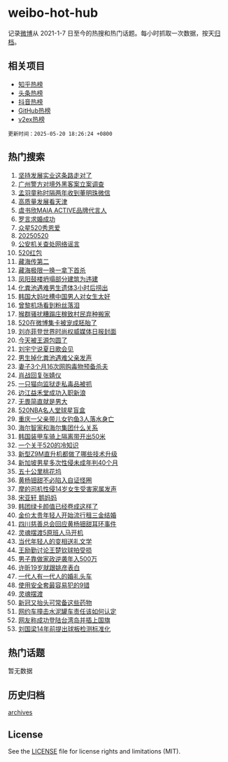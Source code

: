 # weibo-hot-hub

记录[微博](https://www.weibo.com)从 2021-1-7 日至今的热搜和热门话题。每小时抓取一次数据，按天[归档](archives)。

## 相关项目

- [知乎热榜](https://github.com/snaildev/zhihu-hot-hub)
- [头条热榜](https://github.com/snaildev/toutiao-hot-hub)
- [抖音热榜](https://github.com/snaildev/douyin-hot-hub)
- [GitHub热榜](https://github.com/snaildev/github-hot-hub)
- [v2ex热榜](https://github.com/snaildev/v2ex-hot-hub)


`更新时间：2025-05-20 18:26:24 +0800`

## 热门搜索

1. [坚持发展实业这条路走对了](https://m.weibo.cn/search?containerid=100103type%3D1%26t%3D10%26q%3D%23%E5%9D%9A%E6%8C%81%E5%8F%91%E5%B1%95%E5%AE%9E%E4%B8%9A%E8%BF%99%E6%9D%A1%E8%B7%AF%E8%B5%B0%E5%AF%B9%E4%BA%86%23&stream_entry_id=51&isnewpage=1&extparam=seat%3D1%26cate%3D10103%26filter_type%3Drealtimehot%26stream_entry_id%3D51%26c_type%3D51%26dgr%3D0%26pos%3D0%26q%3D%2523%25E5%259D%259A%25E6%258C%2581%25E5%258F%2591%25E5%25B1%2595%25E5%25AE%259E%25E4%25B8%259A%25E8%25BF%2599%25E6%259D%25A1%25E8%25B7%25AF%25E8%25B5%25B0%25E5%25AF%25B9%25E4%25BA%2586%2523%26display_time%3D1747736783%26pre_seqid%3D17477367832990328312068)
1. [广州警方对境外黑客案立案调查](https://m.weibo.cn/search?containerid=100103type%3D1%26t%3D10%26q%3D%23%E5%B9%BF%E5%B7%9E%E8%AD%A6%E6%96%B9%E5%AF%B9%E5%A2%83%E5%A4%96%E9%BB%91%E5%AE%A2%E6%A1%88%E7%AB%8B%E6%A1%88%E8%B0%83%E6%9F%A5%23&stream_entry_id=31&isnewpage=1&extparam=seat%3D1%26filter_type%3Drealtimehot%26dgr%3D0%26c_type%3D31%26cate%3D5001%26realpos%3D1%26flag%3D0%26stream_entry_id%3D31%26pos%3D0%26lcate%3D5001%26band_rank%3D1%26q%3D%2523%25E5%25B9%25BF%25E5%25B7%259E%25E8%25AD%25A6%25E6%2596%25B9%25E5%25AF%25B9%25E5%25A2%2583%25E5%25A4%2596%25E9%25BB%2591%25E5%25AE%25A2%25E6%25A1%2588%25E7%25AB%258B%25E6%25A1%2588%25E8%25B0%2583%25E6%259F%25A5%2523%26display_time%3D1747736783%26pre_seqid%3D17477367832990328312068)
1. [孟羽童称时隔两年收到董明珠微信](https://m.weibo.cn/search?containerid=100103type%3D1%26t%3D10%26q%3D%23%E5%AD%9F%E7%BE%BD%E7%AB%A5%E7%A7%B0%E6%97%B6%E9%9A%94%E4%B8%A4%E5%B9%B4%E6%94%B6%E5%88%B0%E8%91%A3%E6%98%8E%E7%8F%A0%E5%BE%AE%E4%BF%A1%23&stream_entry_id=31&isnewpage=1&extparam=seat%3D1%26filter_type%3Drealtimehot%26dgr%3D0%26c_type%3D31%26cate%3D5001%26realpos%3D2%26flag%3D2%26stream_entry_id%3D31%26pos%3D1%26lcate%3D5001%26band_rank%3D2%26q%3D%2523%25E5%25AD%259F%25E7%25BE%25BD%25E7%25AB%25A5%25E7%25A7%25B0%25E6%2597%25B6%25E9%259A%2594%25E4%25B8%25A4%25E5%25B9%25B4%25E6%2594%25B6%25E5%2588%25B0%25E8%2591%25A3%25E6%2598%258E%25E7%258F%25A0%25E5%25BE%25AE%25E4%25BF%25A1%2523%26display_time%3D1747736783%26pre_seqid%3D17477367832990328312068)
1. [高质量发展看天津](https://m.weibo.cn/search?containerid=100103type%3D1%26t%3D10%26q%3D%23%E9%AB%98%E8%B4%A8%E9%87%8F%E5%8F%91%E5%B1%95%E7%9C%8B%E5%A4%A9%E6%B4%A5%23&stream_entry_id=31&isnewpage=1&extparam=seat%3D1%26filter_type%3Drealtimehot%26dgr%3D0%26c_type%3D31%26cate%3D5001%26realpos%3D3%26flag%3D1%26stream_entry_id%3D31%26pos%3D2%26lcate%3D5001%26band_rank%3D3%26q%3D%2523%25E9%25AB%2598%25E8%25B4%25A8%25E9%2587%258F%25E5%258F%2591%25E5%25B1%2595%25E7%259C%258B%25E5%25A4%25A9%25E6%25B4%25A5%2523%26display_time%3D1747736783%26pre_seqid%3D17477367832990328312068)
1. [虞书欣MAIA ACTIVE品牌代言人](https://m.weibo.cn/search?containerid=100103type%3D1%26t%3D10%26q%3D%23%E8%99%9E%E4%B9%A6%E6%AC%A3MAIA+ACTIVE%E5%93%81%E7%89%8C%E4%BB%A3%E8%A8%80%E4%BA%BA%23&stream_entry_id=31&isnewpage=1&extparam=seat%3D1%26is_ad_pos%3D1%26dgr%3D0%26c_type%3D31%26cate%3D5001%26adid%3D286700%26band_rank%3D4%26filter_type%3Drealtimehot%26stream_entry_id%3D31%26topic_ad%3D1%26lcate%3D5001%26pos%3D3%26q%3D%2523%25E8%2599%259E%25E4%25B9%25A6%25E6%25AC%25A3MAIA%2520ACTIVE%25E5%2593%2581%25E7%2589%258C%25E4%25BB%25A3%25E8%25A8%2580%25E4%25BA%25BA%2523%26display_time%3D1747736783%26pre_seqid%3D17477367832990328312068)
1. [罗言求婚成功](https://m.weibo.cn/search?containerid=100103type%3D1%26t%3D10%26q%3D%E7%BD%97%E8%A8%80%E6%B1%82%E5%A9%9A%E6%88%90%E5%8A%9F&stream_entry_id=31&isnewpage=1&extparam=seat%3D1%26filter_type%3Drealtimehot%26dgr%3D0%26c_type%3D31%26cate%3D5001%26realpos%3D4%26flag%3D1%26stream_entry_id%3D31%26pos%3D4%26lcate%3D5001%26band_rank%3D4%26q%3D%25E7%25BD%2597%25E8%25A8%2580%25E6%25B1%2582%25E5%25A9%259A%25E6%2588%2590%25E5%258A%259F%26display_time%3D1747736783%26pre_seqid%3D17477367832990328312068)
1. [众星520秀恩爱](https://m.weibo.cn/search?containerid=100103type%3D1%26t%3D10%26q%3D%23%E4%BC%97%E6%98%9F520%E7%A7%80%E6%81%A9%E7%88%B1%23&stream_entry_id=31&isnewpage=1&extparam=seat%3D1%26filter_type%3Drealtimehot%26dgr%3D0%26c_type%3D31%26cate%3D5001%26realpos%3D5%26flag%3D2%26stream_entry_id%3D31%26pos%3D5%26lcate%3D5001%26band_rank%3D5%26q%3D%2523%25E4%25BC%2597%25E6%2598%259F520%25E7%25A7%2580%25E6%2581%25A9%25E7%2588%25B1%2523%26display_time%3D1747736783%26pre_seqid%3D17477367832990328312068)
1. [20250520](https://m.weibo.cn/search?containerid=100103type%3D1%26t%3D10%26q%3D%2320250520%23&stream_entry_id=31&isnewpage=1&extparam=seat%3D1%26filter_type%3Drealtimehot%26dgr%3D0%26c_type%3D31%26cate%3D5001%26realpos%3D6%26flag%3D1%26stream_entry_id%3D31%26pos%3D6%26lcate%3D5001%26band_rank%3D6%26q%3D%252320250520%2523%26display_time%3D1747736783%26pre_seqid%3D17477367832990328312068)
1. [公安机关查处网络谣言](https://m.weibo.cn/search?containerid=100103type%3D1%26t%3D10%26q%3D%23%E5%85%AC%E5%AE%89%E6%9C%BA%E5%85%B3%E6%9F%A5%E5%A4%84%E7%BD%91%E7%BB%9C%E8%B0%A3%E8%A8%80%23&stream_entry_id=31&isnewpage=1&extparam=seat%3D1%26is_ad_pos%3D1%26dgr%3D0%26c_type%3D31%26cate%3D5001%26adid%3D286915%26band_rank%3D7%26stream_entry_id%3D31%26filter_type%3Drealtimehot%26lcate%3D5001%26pos%3D7%26q%3D%2523%25E5%2585%25AC%25E5%25AE%2589%25E6%259C%25BA%25E5%2585%25B3%25E6%259F%25A5%25E5%25A4%2584%25E7%25BD%2591%25E7%25BB%259C%25E8%25B0%25A3%25E8%25A8%2580%2523%26display_time%3D1747736783%26pre_seqid%3D17477367832990328312068)
1. [520红包](https://m.weibo.cn/search?containerid=100103type%3D1%26t%3D10%26q%3D520%E7%BA%A2%E5%8C%85&stream_entry_id=31&isnewpage=1&extparam=seat%3D1%26filter_type%3Drealtimehot%26dgr%3D0%26c_type%3D31%26cate%3D5001%26realpos%3D7%26flag%3D0%26stream_entry_id%3D31%26pos%3D8%26lcate%3D5001%26band_rank%3D7%26q%3D520%25E7%25BA%25A2%25E5%258C%2585%26display_time%3D1747736783%26pre_seqid%3D17477367832990328312068)
1. [藏海传第二](https://m.weibo.cn/search?containerid=100103type%3D1%26t%3D10%26q%3D%23%E8%97%8F%E6%B5%B7%E4%BC%A0%E7%AC%AC%E4%BA%8C%23&stream_entry_id=31&isnewpage=1&extparam=seat%3D1%26filter_type%3Drealtimehot%26dgr%3D0%26c_type%3D31%26cate%3D5001%26realpos%3D8%26flag%3D16%26stream_entry_id%3D31%26pos%3D9%26lcate%3D5001%26band_rank%3D8%26q%3D%2523%25E8%2597%258F%25E6%25B5%25B7%25E4%25BC%25A0%25E7%25AC%25AC%25E4%25BA%258C%2523%26display_time%3D1747736783%26pre_seqid%3D17477367832990328312068)
1. [藏海极限一换一拿下首杀](https://m.weibo.cn/search?containerid=100103type%3D1%26t%3D10%26q%3D%23%E8%97%8F%E6%B5%B7%E6%9E%81%E9%99%90%E4%B8%80%E6%8D%A2%E4%B8%80%E6%8B%BF%E4%B8%8B%E9%A6%96%E6%9D%80%23&stream_entry_id=31&isnewpage=1&extparam=seat%3D1%26filter_type%3Drealtimehot%26dgr%3D0%26c_type%3D31%26cate%3D5001%26realpos%3D9%26flag%3D1%26stream_entry_id%3D31%26pos%3D10%26lcate%3D5001%26band_rank%3D9%26q%3D%2523%25E8%2597%258F%25E6%25B5%25B7%25E6%259E%2581%25E9%2599%2590%25E4%25B8%2580%25E6%258D%25A2%25E4%25B8%2580%25E6%258B%25BF%25E4%25B8%258B%25E9%25A6%2596%25E6%259D%2580%2523%26display_time%3D1747736783%26pre_seqid%3D17477367832990328312068)
1. [凤阳鼓楼坍塌部分建筑为违建](https://m.weibo.cn/search?containerid=100103type%3D1%26t%3D10%26q%3D%23%E5%87%A4%E9%98%B3%E9%BC%93%E6%A5%BC%E5%9D%8D%E5%A1%8C%E9%83%A8%E5%88%86%E5%BB%BA%E7%AD%91%E4%B8%BA%E8%BF%9D%E5%BB%BA%23&stream_entry_id=31&isnewpage=1&extparam=seat%3D1%26filter_type%3Drealtimehot%26dgr%3D0%26c_type%3D31%26cate%3D5001%26realpos%3D10%26flag%3D1%26stream_entry_id%3D31%26pos%3D11%26lcate%3D5001%26band_rank%3D10%26q%3D%2523%25E5%2587%25A4%25E9%2598%25B3%25E9%25BC%2593%25E6%25A5%25BC%25E5%259D%258D%25E5%25A1%258C%25E9%2583%25A8%25E5%2588%2586%25E5%25BB%25BA%25E7%25AD%2591%25E4%25B8%25BA%25E8%25BF%259D%25E5%25BB%25BA%2523%26display_time%3D1747736783%26pre_seqid%3D17477367832990328312068)
1. [化粪池遇难男生遗体3小时后捞出](https://m.weibo.cn/search?containerid=100103type%3D1%26t%3D10%26q%3D%23%E5%8C%96%E7%B2%AA%E6%B1%A0%E9%81%87%E9%9A%BE%E7%94%B7%E7%94%9F%E9%81%97%E4%BD%933%E5%B0%8F%E6%97%B6%E5%90%8E%E6%8D%9E%E5%87%BA%23&stream_entry_id=31&isnewpage=1&extparam=seat%3D1%26filter_type%3Drealtimehot%26dgr%3D0%26c_type%3D31%26cate%3D5001%26realpos%3D11%26flag%3D1%26stream_entry_id%3D31%26pos%3D12%26lcate%3D5001%26band_rank%3D11%26q%3D%2523%25E5%258C%2596%25E7%25B2%25AA%25E6%25B1%25A0%25E9%2581%2587%25E9%259A%25BE%25E7%2594%25B7%25E7%2594%259F%25E9%2581%2597%25E4%25BD%25933%25E5%25B0%258F%25E6%2597%25B6%25E5%2590%258E%25E6%258D%259E%25E5%2587%25BA%2523%26display_time%3D1747736783%26pre_seqid%3D17477367832990328312068)
1. [韩国大妈吐槽中国男人对女生太好](https://m.weibo.cn/search?containerid=100103type%3D1%26t%3D10%26q%3D%E9%9F%A9%E5%9B%BD%E5%A4%A7%E5%A6%88%E5%90%90%E6%A7%BD%E4%B8%AD%E5%9B%BD%E7%94%B7%E4%BA%BA%E5%AF%B9%E5%A5%B3%E7%94%9F%E5%A4%AA%E5%A5%BD&stream_entry_id=31&isnewpage=1&extparam=seat%3D1%26filter_type%3Drealtimehot%26dgr%3D0%26c_type%3D31%26cate%3D5001%26realpos%3D12%26flag%3D2%26stream_entry_id%3D31%26pos%3D13%26lcate%3D5001%26band_rank%3D12%26q%3D%25E9%259F%25A9%25E5%259B%25BD%25E5%25A4%25A7%25E5%25A6%2588%25E5%2590%2590%25E6%25A7%25BD%25E4%25B8%25AD%25E5%259B%25BD%25E7%2594%25B7%25E4%25BA%25BA%25E5%25AF%25B9%25E5%25A5%25B3%25E7%2594%259F%25E5%25A4%25AA%25E5%25A5%25BD%26display_time%3D1747736783%26pre_seqid%3D17477367832990328312068)
1. [曾黎机场看到粉丝落泪](https://m.weibo.cn/search?containerid=100103type%3D1%26t%3D10%26q%3D%23%E6%9B%BE%E9%BB%8E%E6%9C%BA%E5%9C%BA%E7%9C%8B%E5%88%B0%E7%B2%89%E4%B8%9D%E8%90%BD%E6%B3%AA%23&stream_entry_id=31&isnewpage=1&extparam=seat%3D1%26filter_type%3Drealtimehot%26dgr%3D0%26c_type%3D31%26cate%3D5001%26realpos%3D13%26flag%3D1%26stream_entry_id%3D31%26pos%3D14%26lcate%3D5001%26band_rank%3D13%26q%3D%2523%25E6%259B%25BE%25E9%25BB%258E%25E6%259C%25BA%25E5%259C%25BA%25E7%259C%258B%25E5%2588%25B0%25E7%25B2%2589%25E4%25B8%259D%25E8%2590%25BD%25E6%25B3%25AA%2523%26display_time%3D1747736783%26pre_seqid%3D17477367832990328312068)
1. [猴群骚扰糟蹋庄稼致村民弃种搬家](https://m.weibo.cn/search?containerid=100103type%3D1%26t%3D10%26q%3D%23%E7%8C%B4%E7%BE%A4%E9%AA%9A%E6%89%B0%E7%B3%9F%E8%B9%8B%E5%BA%84%E7%A8%BC%E8%87%B4%E6%9D%91%E6%B0%91%E5%BC%83%E7%A7%8D%E6%90%AC%E5%AE%B6%23&stream_entry_id=31&isnewpage=1&extparam=seat%3D1%26filter_type%3Drealtimehot%26dgr%3D0%26c_type%3D31%26cate%3D5001%26realpos%3D14%26flag%3D1%26stream_entry_id%3D31%26pos%3D15%26lcate%3D5001%26band_rank%3D14%26q%3D%2523%25E7%258C%25B4%25E7%25BE%25A4%25E9%25AA%259A%25E6%2589%25B0%25E7%25B3%259F%25E8%25B9%258B%25E5%25BA%2584%25E7%25A8%25BC%25E8%2587%25B4%25E6%259D%2591%25E6%25B0%2591%25E5%25BC%2583%25E7%25A7%258D%25E6%2590%25AC%25E5%25AE%25B6%2523%26display_time%3D1747736783%26pre_seqid%3D17477367832990328312068)
1. [520在微博集卡被宠成胚胎了](https://m.weibo.cn/search?containerid=100103type%3D1%26t%3D10%26q%3D%23520%E5%9C%A8%E5%BE%AE%E5%8D%9A%E9%9B%86%E5%8D%A1%E8%A2%AB%E5%AE%A0%E6%88%90%E8%83%9A%E8%83%8E%E4%BA%86%23&stream_entry_id=31&isnewpage=1&extparam=seat%3D1%26filter_type%3Drealtimehot%26dgr%3D0%26c_type%3D31%26cate%3D5001%26adid%3D286891%26realpos%3D15%26flag%3D1%26stream_entry_id%3D31%26band_rank%3D15%26lcate%3D5001%26pos%3D16%26q%3D%2523520%25E5%259C%25A8%25E5%25BE%25AE%25E5%258D%259A%25E9%259B%2586%25E5%258D%25A1%25E8%25A2%25AB%25E5%25AE%25A0%25E6%2588%2590%25E8%2583%259A%25E8%2583%258E%25E4%25BA%2586%2523%26display_time%3D1747736783%26pre_seqid%3D17477367832990328312068)
1. [刘亦菲登世界时尚权威媒体日报封面](https://m.weibo.cn/search?containerid=100103type%3D1%26t%3D10%26q%3D%23%E5%88%98%E4%BA%A6%E8%8F%B2%E7%99%BB%E4%B8%96%E7%95%8C%E6%97%B6%E5%B0%9A%E6%9D%83%E5%A8%81%E5%AA%92%E4%BD%93%E6%97%A5%E6%8A%A5%E5%B0%81%E9%9D%A2%23&stream_entry_id=31&isnewpage=1&extparam=seat%3D1%26filter_type%3Drealtimehot%26dgr%3D0%26c_type%3D31%26cate%3D5001%26realpos%3D16%26flag%3D1%26stream_entry_id%3D31%26pos%3D17%26lcate%3D5001%26band_rank%3D16%26q%3D%2523%25E5%2588%2598%25E4%25BA%25A6%25E8%258F%25B2%25E7%2599%25BB%25E4%25B8%2596%25E7%2595%258C%25E6%2597%25B6%25E5%25B0%259A%25E6%259D%2583%25E5%25A8%2581%25E5%25AA%2592%25E4%25BD%2593%25E6%2597%25A5%25E6%258A%25A5%25E5%25B0%2581%25E9%259D%25A2%2523%26display_time%3D1747736783%26pre_seqid%3D17477367832990328312068)
1. [今天被王源包圆了](https://m.weibo.cn/search?containerid=100103type%3D1%26t%3D10%26q%3D%23%E4%BB%8A%E5%A4%A9%E8%A2%AB%E7%8E%8B%E6%BA%90%E5%8C%85%E5%9C%86%E4%BA%86%23&stream_entry_id=31&isnewpage=1&extparam=seat%3D1%26filter_type%3Drealtimehot%26dgr%3D0%26c_type%3D31%26cate%3D5001%26realpos%3D17%26flag%3D1%26stream_entry_id%3D31%26pos%3D18%26lcate%3D5001%26band_rank%3D17%26q%3D%2523%25E4%25BB%258A%25E5%25A4%25A9%25E8%25A2%25AB%25E7%258E%258B%25E6%25BA%2590%25E5%258C%2585%25E5%259C%2586%25E4%25BA%2586%2523%26display_time%3D1747736783%26pre_seqid%3D17477367832990328312068)
1. [刘宇宁说夏日歌会见](https://m.weibo.cn/search?containerid=100103type%3D1%26t%3D10%26q%3D%23%E5%88%98%E5%AE%87%E5%AE%81%E8%AF%B4%E5%A4%8F%E6%97%A5%E6%AD%8C%E4%BC%9A%E8%A7%81%23&stream_entry_id=31&isnewpage=1&extparam=seat%3D1%26filter_type%3Drealtimehot%26dgr%3D0%26c_type%3D31%26cate%3D5001%26realpos%3D18%26flag%3D1%26stream_entry_id%3D31%26pos%3D19%26lcate%3D5001%26band_rank%3D18%26q%3D%2523%25E5%2588%2598%25E5%25AE%2587%25E5%25AE%2581%25E8%25AF%25B4%25E5%25A4%258F%25E6%2597%25A5%25E6%25AD%258C%25E4%25BC%259A%25E8%25A7%2581%2523%26display_time%3D1747736783%26pre_seqid%3D17477367832990328312068)
1. [男生掉化粪池遇难父亲发声](https://m.weibo.cn/search?containerid=100103type%3D1%26t%3D10%26q%3D%23%E7%94%B7%E7%94%9F%E6%8E%89%E5%8C%96%E7%B2%AA%E6%B1%A0%E9%81%87%E9%9A%BE%E7%88%B6%E4%BA%B2%E5%8F%91%E5%A3%B0%23&stream_entry_id=31&isnewpage=1&extparam=seat%3D1%26filter_type%3Drealtimehot%26dgr%3D0%26c_type%3D31%26cate%3D5001%26realpos%3D19%26flag%3D1%26stream_entry_id%3D31%26pos%3D20%26lcate%3D5001%26band_rank%3D19%26q%3D%2523%25E7%2594%25B7%25E7%2594%259F%25E6%258E%2589%25E5%258C%2596%25E7%25B2%25AA%25E6%25B1%25A0%25E9%2581%2587%25E9%259A%25BE%25E7%2588%25B6%25E4%25BA%25B2%25E5%258F%2591%25E5%25A3%25B0%2523%26display_time%3D1747736783%26pre_seqid%3D17477367832990328312068)
1. [妻子3个月16次网购毒物预备杀夫](https://m.weibo.cn/search?containerid=100103type%3D1%26t%3D10%26q%3D%23%E5%A6%BB%E5%AD%903%E4%B8%AA%E6%9C%8816%E6%AC%A1%E7%BD%91%E8%B4%AD%E6%AF%92%E7%89%A9%E9%A2%84%E5%A4%87%E6%9D%80%E5%A4%AB%23&stream_entry_id=31&isnewpage=1&extparam=seat%3D1%26filter_type%3Drealtimehot%26dgr%3D0%26c_type%3D31%26cate%3D5001%26realpos%3D20%26flag%3D0%26stream_entry_id%3D31%26pos%3D21%26lcate%3D5001%26band_rank%3D20%26q%3D%2523%25E5%25A6%25BB%25E5%25AD%25903%25E4%25B8%25AA%25E6%259C%258816%25E6%25AC%25A1%25E7%25BD%2591%25E8%25B4%25AD%25E6%25AF%2592%25E7%2589%25A9%25E9%25A2%2584%25E5%25A4%2587%25E6%259D%2580%25E5%25A4%25AB%2523%26display_time%3D1747736783%26pre_seqid%3D17477367832990328312068)
1. [肖战回复张婧仪](https://m.weibo.cn/search?containerid=100103type%3D1%26t%3D10%26q%3D%23%E8%82%96%E6%88%98%E5%9B%9E%E5%A4%8D%E5%BC%A0%E5%A9%A7%E4%BB%AA%23&stream_entry_id=31&isnewpage=1&extparam=seat%3D1%26filter_type%3Drealtimehot%26dgr%3D0%26c_type%3D31%26cate%3D5001%26realpos%3D21%26flag%3D2%26stream_entry_id%3D31%26pos%3D22%26lcate%3D5001%26band_rank%3D21%26q%3D%2523%25E8%2582%2596%25E6%2588%2598%25E5%259B%259E%25E5%25A4%258D%25E5%25BC%25A0%25E5%25A9%25A7%25E4%25BB%25AA%2523%26display_time%3D1747736783%26pre_seqid%3D17477367832990328312068)
1. [一只猫向监狱走私毒品被抓](https://m.weibo.cn/search?containerid=100103type%3D1%26t%3D10%26q%3D%23%E4%B8%80%E5%8F%AA%E7%8C%AB%E5%90%91%E7%9B%91%E7%8B%B1%E8%B5%B0%E7%A7%81%E6%AF%92%E5%93%81%E8%A2%AB%E6%8A%93%23&stream_entry_id=31&isnewpage=1&extparam=seat%3D1%26filter_type%3Drealtimehot%26dgr%3D0%26c_type%3D31%26cate%3D5001%26realpos%3D22%26flag%3D0%26stream_entry_id%3D31%26pos%3D23%26lcate%3D5001%26band_rank%3D22%26q%3D%2523%25E4%25B8%2580%25E5%258F%25AA%25E7%258C%25AB%25E5%2590%2591%25E7%259B%2591%25E7%258B%25B1%25E8%25B5%25B0%25E7%25A7%2581%25E6%25AF%2592%25E5%2593%2581%25E8%25A2%25AB%25E6%258A%2593%2523%26display_time%3D1747736783%26pre_seqid%3D17477367832990328312068)
1. [边江益禾堂成功入职新浪](https://m.weibo.cn/search?containerid=100103type%3D1%26t%3D10%26q%3D%23%E8%BE%B9%E6%B1%9F%E7%9B%8A%E7%A6%BE%E5%A0%82%E6%88%90%E5%8A%9F%E5%85%A5%E8%81%8C%E6%96%B0%E6%B5%AA%23&stream_entry_id=31&isnewpage=1&extparam=seat%3D1%26filter_type%3Drealtimehot%26dgr%3D0%26c_type%3D31%26cate%3D5001%26realpos%3D23%26flag%3D1%26stream_entry_id%3D31%26pos%3D24%26lcate%3D5001%26band_rank%3D23%26q%3D%2523%25E8%25BE%25B9%25E6%25B1%259F%25E7%259B%258A%25E7%25A6%25BE%25E5%25A0%2582%25E6%2588%2590%25E5%258A%259F%25E5%2585%25A5%25E8%2581%258C%25E6%2596%25B0%25E6%25B5%25AA%2523%26display_time%3D1747736783%26pre_seqid%3D17477367832990328312068)
1. [无畏简直就是男大](https://m.weibo.cn/search?containerid=100103type%3D1%26t%3D10%26q%3D%E6%97%A0%E7%95%8F%E7%AE%80%E7%9B%B4%E5%B0%B1%E6%98%AF%E7%94%B7%E5%A4%A7&stream_entry_id=31&isnewpage=1&extparam=seat%3D1%26filter_type%3Drealtimehot%26dgr%3D0%26c_type%3D31%26cate%3D5001%26realpos%3D24%26flag%3D1%26stream_entry_id%3D31%26pos%3D25%26lcate%3D5001%26band_rank%3D24%26q%3D%25E6%2597%25A0%25E7%2595%258F%25E7%25AE%2580%25E7%259B%25B4%25E5%25B0%25B1%25E6%2598%25AF%25E7%2594%25B7%25E5%25A4%25A7%26display_time%3D1747736783%26pre_seqid%3D17477367832990328312068)
1. [520NBA名人堂球星盲盒](https://m.weibo.cn/search?containerid=100103type%3D1%26t%3D10%26q%3D%23520NBA%E5%90%8D%E4%BA%BA%E5%A0%82%E7%90%83%E6%98%9F%E7%9B%B2%E7%9B%92%23&stream_entry_id=31&isnewpage=1&extparam=seat%3D1%26filter_type%3Drealtimehot%26dgr%3D0%26c_type%3D31%26cate%3D5001%26realpos%3D25%26flag%3D1%26stream_entry_id%3D31%26pos%3D26%26lcate%3D5001%26band_rank%3D25%26q%3D%2523520NBA%25E5%2590%258D%25E4%25BA%25BA%25E5%25A0%2582%25E7%2590%2583%25E6%2598%259F%25E7%259B%25B2%25E7%259B%2592%2523%26display_time%3D1747736783%26pre_seqid%3D17477367832990328312068)
1. [重庆一父亲带儿女钓鱼3人落水身亡](https://m.weibo.cn/search?containerid=100103type%3D1%26t%3D10%26q%3D%23%E9%87%8D%E5%BA%86%E4%B8%80%E7%88%B6%E4%BA%B2%E5%B8%A6%E5%84%BF%E5%A5%B3%E9%92%93%E9%B1%BC3%E4%BA%BA%E8%90%BD%E6%B0%B4%E8%BA%AB%E4%BA%A1%23&stream_entry_id=31&isnewpage=1&extparam=seat%3D1%26filter_type%3Drealtimehot%26dgr%3D0%26c_type%3D31%26cate%3D5001%26realpos%3D26%26flag%3D0%26stream_entry_id%3D31%26pos%3D27%26lcate%3D5001%26band_rank%3D26%26q%3D%2523%25E9%2587%258D%25E5%25BA%2586%25E4%25B8%2580%25E7%2588%25B6%25E4%25BA%25B2%25E5%25B8%25A6%25E5%2584%25BF%25E5%25A5%25B3%25E9%2592%2593%25E9%25B1%25BC3%25E4%25BA%25BA%25E8%2590%25BD%25E6%25B0%25B4%25E8%25BA%25AB%25E4%25BA%25A1%2523%26display_time%3D1747736783%26pre_seqid%3D17477367832990328312068)
1. [海尔智家和海尔集团什么关系](https://m.weibo.cn/search?containerid=100103type%3D1%26t%3D10%26q%3D%23%E6%B5%B7%E5%B0%94%E6%99%BA%E5%AE%B6%E5%92%8C%E6%B5%B7%E5%B0%94%E9%9B%86%E5%9B%A2%E4%BB%80%E4%B9%88%E5%85%B3%E7%B3%BB%23&stream_entry_id=31&isnewpage=1&extparam=seat%3D1%26filter_type%3Drealtimehot%26dgr%3D0%26c_type%3D31%26cate%3D5001%26realpos%3D27%26flag%3D1%26stream_entry_id%3D31%26pos%3D28%26lcate%3D5001%26band_rank%3D27%26q%3D%2523%25E6%25B5%25B7%25E5%25B0%2594%25E6%2599%25BA%25E5%25AE%25B6%25E5%2592%258C%25E6%25B5%25B7%25E5%25B0%2594%25E9%259B%2586%25E5%259B%25A2%25E4%25BB%2580%25E4%25B9%2588%25E5%2585%25B3%25E7%25B3%25BB%2523%26display_time%3D1747736783%26pre_seqid%3D17477367832990328312068)
1. [韩国装甲车骑上隔离带开出50米](https://m.weibo.cn/search?containerid=100103type%3D1%26t%3D10%26q%3D%23%E9%9F%A9%E5%9B%BD%E8%A3%85%E7%94%B2%E8%BD%A6%E9%AA%91%E4%B8%8A%E9%9A%94%E7%A6%BB%E5%B8%A6%E5%BC%80%E5%87%BA50%E7%B1%B3%23&stream_entry_id=31&isnewpage=1&extparam=seat%3D1%26filter_type%3Drealtimehot%26dgr%3D0%26c_type%3D31%26cate%3D5001%26realpos%3D28%26flag%3D1%26stream_entry_id%3D31%26pos%3D29%26lcate%3D5001%26band_rank%3D28%26q%3D%2523%25E9%259F%25A9%25E5%259B%25BD%25E8%25A3%2585%25E7%2594%25B2%25E8%25BD%25A6%25E9%25AA%2591%25E4%25B8%258A%25E9%259A%2594%25E7%25A6%25BB%25E5%25B8%25A6%25E5%25BC%2580%25E5%2587%25BA50%25E7%25B1%25B3%2523%26display_time%3D1747736783%26pre_seqid%3D17477367832990328312068)
1. [一个关于520的冷知识](https://m.weibo.cn/search?containerid=100103type%3D1%26t%3D10%26q%3D%23%E4%B8%80%E4%B8%AA%E5%85%B3%E4%BA%8E520%E7%9A%84%E5%86%B7%E7%9F%A5%E8%AF%86%23&stream_entry_id=31&isnewpage=1&extparam=seat%3D1%26filter_type%3Drealtimehot%26dgr%3D0%26c_type%3D31%26cate%3D5001%26realpos%3D29%26flag%3D1%26stream_entry_id%3D31%26pos%3D30%26lcate%3D5001%26band_rank%3D29%26q%3D%2523%25E4%25B8%2580%25E4%25B8%25AA%25E5%2585%25B3%25E4%25BA%258E520%25E7%259A%2584%25E5%2586%25B7%25E7%259F%25A5%25E8%25AF%2586%2523%26display_time%3D1747736783%26pre_seqid%3D17477367832990328312068)
1. [新型Z9M直升机都做了哪些技术升级](https://m.weibo.cn/search?containerid=100103type%3D1%26t%3D10%26q%3D%23%E6%96%B0%E5%9E%8BZ9M%E7%9B%B4%E5%8D%87%E6%9C%BA%E9%83%BD%E5%81%9A%E4%BA%86%E5%93%AA%E4%BA%9B%E6%8A%80%E6%9C%AF%E5%8D%87%E7%BA%A7%23&stream_entry_id=31&isnewpage=1&extparam=seat%3D1%26filter_type%3Drealtimehot%26dgr%3D0%26c_type%3D31%26cate%3D5001%26is_ai_ask%3D1%26realpos%3D30%26flag%3D1%26stream_entry_id%3D31%26band_rank%3D30%26lcate%3D5001%26pos%3D31%26q%3D%2523%25E6%2596%25B0%25E5%259E%258BZ9M%25E7%259B%25B4%25E5%258D%2587%25E6%259C%25BA%25E9%2583%25BD%25E5%2581%259A%25E4%25BA%2586%25E5%2593%25AA%25E4%25BA%259B%25E6%258A%2580%25E6%259C%25AF%25E5%258D%2587%25E7%25BA%25A7%2523%26display_time%3D1747736783%26pre_seqid%3D17477367832990328312068)
1. [新加坡男星多次性侵未成年判40个月](https://m.weibo.cn/search?containerid=100103type%3D1%26t%3D10%26q%3D%23%E6%96%B0%E5%8A%A0%E5%9D%A1%E7%94%B7%E6%98%9F%E5%A4%9A%E6%AC%A1%E6%80%A7%E4%BE%B5%E6%9C%AA%E6%88%90%E5%B9%B4%E5%88%A440%E4%B8%AA%E6%9C%88%23&stream_entry_id=31&isnewpage=1&extparam=seat%3D1%26filter_type%3Drealtimehot%26dgr%3D0%26c_type%3D31%26cate%3D5001%26realpos%3D31%26flag%3D0%26stream_entry_id%3D31%26pos%3D32%26lcate%3D5001%26band_rank%3D31%26q%3D%2523%25E6%2596%25B0%25E5%258A%25A0%25E5%259D%25A1%25E7%2594%25B7%25E6%2598%259F%25E5%25A4%259A%25E6%25AC%25A1%25E6%2580%25A7%25E4%25BE%25B5%25E6%259C%25AA%25E6%2588%2590%25E5%25B9%25B4%25E5%2588%25A440%25E4%25B8%25AA%25E6%259C%2588%2523%26display_time%3D1747736783%26pre_seqid%3D17477367832990328312068)
1. [五十公里桃花坞](https://m.weibo.cn/search?containerid=100103type%3D1%26t%3D10%26q%3D%E4%BA%94%E5%8D%81%E5%85%AC%E9%87%8C%E6%A1%83%E8%8A%B1%E5%9D%9E&stream_entry_id=31&isnewpage=1&extparam=seat%3D1%26filter_type%3Drealtimehot%26dgr%3D0%26c_type%3D31%26cate%3D5001%26realpos%3D32%26flag%3D1%26stream_entry_id%3D31%26pos%3D33%26lcate%3D5001%26band_rank%3D32%26q%3D%25E4%25BA%2594%25E5%258D%2581%25E5%2585%25AC%25E9%2587%258C%25E6%25A1%2583%25E8%258A%25B1%25E5%259D%259E%26display_time%3D1747736783%26pre_seqid%3D17477367832990328312068)
1. [黄杨钿甜不必陷入自证怪圈](https://m.weibo.cn/search?containerid=100103type%3D1%26t%3D10%26q%3D%23%E9%BB%84%E6%9D%A8%E9%92%BF%E7%94%9C%E4%B8%8D%E5%BF%85%E9%99%B7%E5%85%A5%E8%87%AA%E8%AF%81%E6%80%AA%E5%9C%88%23&stream_entry_id=31&isnewpage=1&extparam=seat%3D1%26filter_type%3Drealtimehot%26dgr%3D0%26c_type%3D31%26cate%3D5001%26realpos%3D33%26flag%3D1%26stream_entry_id%3D31%26pos%3D34%26lcate%3D5001%26band_rank%3D33%26q%3D%2523%25E9%25BB%2584%25E6%259D%25A8%25E9%2592%25BF%25E7%2594%259C%25E4%25B8%258D%25E5%25BF%2585%25E9%2599%25B7%25E5%2585%25A5%25E8%2587%25AA%25E8%25AF%2581%25E6%2580%25AA%25E5%259C%2588%2523%26display_time%3D1747736783%26pre_seqid%3D17477367832990328312068)
1. [摩的司机性侵14岁女生受害家属发声](https://m.weibo.cn/search?containerid=100103type%3D1%26t%3D10%26q%3D%23%E6%91%A9%E7%9A%84%E5%8F%B8%E6%9C%BA%E6%80%A7%E4%BE%B514%E5%B2%81%E5%A5%B3%E7%94%9F%E5%8F%97%E5%AE%B3%E5%AE%B6%E5%B1%9E%E5%8F%91%E5%A3%B0%23&stream_entry_id=31&isnewpage=1&extparam=seat%3D1%26filter_type%3Drealtimehot%26dgr%3D0%26c_type%3D31%26cate%3D5001%26realpos%3D34%26flag%3D0%26stream_entry_id%3D31%26pos%3D35%26lcate%3D5001%26band_rank%3D34%26q%3D%2523%25E6%2591%25A9%25E7%259A%2584%25E5%258F%25B8%25E6%259C%25BA%25E6%2580%25A7%25E4%25BE%25B514%25E5%25B2%2581%25E5%25A5%25B3%25E7%2594%259F%25E5%258F%2597%25E5%25AE%25B3%25E5%25AE%25B6%25E5%25B1%259E%25E5%258F%2591%25E5%25A3%25B0%2523%26display_time%3D1747736783%26pre_seqid%3D17477367832990328312068)
1. [宋亚轩 鹅妈妈](https://m.weibo.cn/search?containerid=100103type%3D1%26t%3D10%26q%3D%E5%AE%8B%E4%BA%9A%E8%BD%A9+%E9%B9%85%E5%A6%88%E5%A6%88&stream_entry_id=31&isnewpage=1&extparam=seat%3D1%26filter_type%3Drealtimehot%26dgr%3D0%26c_type%3D31%26cate%3D5001%26realpos%3D35%26flag%3D0%26stream_entry_id%3D31%26pos%3D36%26lcate%3D5001%26band_rank%3D35%26q%3D%25E5%25AE%258B%25E4%25BA%259A%25E8%25BD%25A9%2520%25E9%25B9%2585%25E5%25A6%2588%25E5%25A6%2588%26display_time%3D1747736783%26pre_seqid%3D17477367832990328312068)
1. [韩团绿卡颜值已经卷成这样了](https://m.weibo.cn/search?containerid=100103type%3D1%26t%3D10%26q%3D%E9%9F%A9%E5%9B%A2%E7%BB%BF%E5%8D%A1%E9%A2%9C%E5%80%BC%E5%B7%B2%E7%BB%8F%E5%8D%B7%E6%88%90%E8%BF%99%E6%A0%B7%E4%BA%86&stream_entry_id=31&isnewpage=1&extparam=seat%3D1%26filter_type%3Drealtimehot%26dgr%3D0%26c_type%3D31%26cate%3D5001%26realpos%3D36%26flag%3D1%26stream_entry_id%3D31%26pos%3D37%26lcate%3D5001%26band_rank%3D36%26q%3D%25E9%259F%25A9%25E5%259B%25A2%25E7%25BB%25BF%25E5%258D%25A1%25E9%25A2%259C%25E5%2580%25BC%25E5%25B7%25B2%25E7%25BB%258F%25E5%258D%25B7%25E6%2588%2590%25E8%25BF%2599%25E6%25A0%25B7%25E4%25BA%2586%26display_time%3D1747736783%26pre_seqid%3D17477367832990328312068)
1. [金价太贵年轻人开始流行租三金结婚](https://m.weibo.cn/search?containerid=100103type%3D1%26t%3D10%26q%3D%23%E9%87%91%E4%BB%B7%E5%A4%AA%E8%B4%B5%E5%B9%B4%E8%BD%BB%E4%BA%BA%E5%BC%80%E5%A7%8B%E6%B5%81%E8%A1%8C%E7%A7%9F%E4%B8%89%E9%87%91%E7%BB%93%E5%A9%9A%23&stream_entry_id=31&isnewpage=1&extparam=seat%3D1%26filter_type%3Drealtimehot%26dgr%3D0%26c_type%3D31%26cate%3D5001%26realpos%3D37%26flag%3D1%26stream_entry_id%3D31%26pos%3D38%26lcate%3D5001%26band_rank%3D37%26q%3D%2523%25E9%2587%2591%25E4%25BB%25B7%25E5%25A4%25AA%25E8%25B4%25B5%25E5%25B9%25B4%25E8%25BD%25BB%25E4%25BA%25BA%25E5%25BC%2580%25E5%25A7%258B%25E6%25B5%2581%25E8%25A1%258C%25E7%25A7%259F%25E4%25B8%2589%25E9%2587%2591%25E7%25BB%2593%25E5%25A9%259A%2523%26display_time%3D1747736783%26pre_seqid%3D17477367832990328312068)
1. [四川慈善总会回应黄杨钿甜耳环事件](https://m.weibo.cn/search?containerid=100103type%3D1%26t%3D10%26q%3D%23%E5%9B%9B%E5%B7%9D%E6%85%88%E5%96%84%E6%80%BB%E4%BC%9A%E5%9B%9E%E5%BA%94%E9%BB%84%E6%9D%A8%E9%92%BF%E7%94%9C%E8%80%B3%E7%8E%AF%E4%BA%8B%E4%BB%B6%23&stream_entry_id=31&isnewpage=1&extparam=seat%3D1%26filter_type%3Drealtimehot%26dgr%3D0%26c_type%3D31%26cate%3D5001%26realpos%3D38%26flag%3D0%26stream_entry_id%3D31%26pos%3D39%26lcate%3D5001%26band_rank%3D38%26q%3D%2523%25E5%259B%259B%25E5%25B7%259D%25E6%2585%2588%25E5%2596%2584%25E6%2580%25BB%25E4%25BC%259A%25E5%259B%259E%25E5%25BA%2594%25E9%25BB%2584%25E6%259D%25A8%25E9%2592%25BF%25E7%2594%259C%25E8%2580%25B3%25E7%258E%25AF%25E4%25BA%258B%25E4%25BB%25B6%2523%26display_time%3D1747736783%26pre_seqid%3D17477367832990328312068)
1. [灵魂摆渡5原班人马开机](https://m.weibo.cn/search?containerid=100103type%3D1%26t%3D10%26q%3D%23%E7%81%B5%E9%AD%82%E6%91%86%E6%B8%A15%E5%8E%9F%E7%8F%AD%E4%BA%BA%E9%A9%AC%E5%BC%80%E6%9C%BA%23&stream_entry_id=31&isnewpage=1&extparam=seat%3D1%26filter_type%3Drealtimehot%26dgr%3D0%26c_type%3D31%26cate%3D5001%26realpos%3D39%26flag%3D1%26stream_entry_id%3D31%26pos%3D40%26lcate%3D5001%26band_rank%3D39%26q%3D%2523%25E7%2581%25B5%25E9%25AD%2582%25E6%2591%2586%25E6%25B8%25A15%25E5%258E%259F%25E7%258F%25AD%25E4%25BA%25BA%25E9%25A9%25AC%25E5%25BC%2580%25E6%259C%25BA%2523%26display_time%3D1747736783%26pre_seqid%3D17477367832990328312068)
1. [当代年轻人的变相送礼文学](https://m.weibo.cn/search?containerid=100103type%3D1%26t%3D10%26q%3D%E5%BD%93%E4%BB%A3%E5%B9%B4%E8%BD%BB%E4%BA%BA%E7%9A%84%E5%8F%98%E7%9B%B8%E9%80%81%E7%A4%BC%E6%96%87%E5%AD%A6&stream_entry_id=31&isnewpage=1&extparam=seat%3D1%26filter_type%3Drealtimehot%26dgr%3D0%26c_type%3D31%26cate%3D5001%26realpos%3D40%26flag%3D1%26stream_entry_id%3D31%26pos%3D41%26lcate%3D5001%26band_rank%3D40%26q%3D%25E5%25BD%2593%25E4%25BB%25A3%25E5%25B9%25B4%25E8%25BD%25BB%25E4%25BA%25BA%25E7%259A%2584%25E5%258F%2598%25E7%259B%25B8%25E9%2580%2581%25E7%25A4%25BC%25E6%2596%2587%25E5%25AD%25A6%26display_time%3D1747736783%26pre_seqid%3D17477367832990328312068)
1. [王励勤讨论王楚钦球拍受损](https://m.weibo.cn/search?containerid=100103type%3D1%26t%3D10%26q%3D%23%E7%8E%8B%E5%8A%B1%E5%8B%A4%E8%AE%A8%E8%AE%BA%E7%8E%8B%E6%A5%9A%E9%92%A6%E7%90%83%E6%8B%8D%E5%8F%97%E6%8D%9F%23&stream_entry_id=31&isnewpage=1&extparam=seat%3D1%26filter_type%3Drealtimehot%26dgr%3D0%26c_type%3D31%26cate%3D5001%26realpos%3D41%26flag%3D0%26stream_entry_id%3D31%26pos%3D42%26lcate%3D5001%26band_rank%3D41%26q%3D%2523%25E7%258E%258B%25E5%258A%25B1%25E5%258B%25A4%25E8%25AE%25A8%25E8%25AE%25BA%25E7%258E%258B%25E6%25A5%259A%25E9%2592%25A6%25E7%2590%2583%25E6%258B%258D%25E5%258F%2597%25E6%258D%259F%2523%26display_time%3D1747736783%26pre_seqid%3D17477367832990328312068)
1. [男子靠做家政逆袭年入500万](https://m.weibo.cn/search?containerid=100103type%3D1%26t%3D10%26q%3D%23%E7%94%B7%E5%AD%90%E9%9D%A0%E5%81%9A%E5%AE%B6%E6%94%BF%E9%80%86%E8%A2%AD%E5%B9%B4%E5%85%A5500%E4%B8%87%23&stream_entry_id=31&isnewpage=1&extparam=seat%3D1%26filter_type%3Drealtimehot%26dgr%3D0%26c_type%3D31%26cate%3D5001%26is_ai_ask%3D1%26realpos%3D42%26flag%3D1%26stream_entry_id%3D31%26band_rank%3D42%26lcate%3D5001%26pos%3D43%26q%3D%2523%25E7%2594%25B7%25E5%25AD%2590%25E9%259D%25A0%25E5%2581%259A%25E5%25AE%25B6%25E6%2594%25BF%25E9%2580%2586%25E8%25A2%25AD%25E5%25B9%25B4%25E5%2585%25A5500%25E4%25B8%2587%2523%26display_time%3D1747736783%26pre_seqid%3D17477367832990328312068)
1. [许昕19岁就跟姚彦表白](https://m.weibo.cn/search?containerid=100103type%3D1%26t%3D10%26q%3D%23%E8%AE%B8%E6%98%9519%E5%B2%81%E5%B0%B1%E8%B7%9F%E5%A7%9A%E5%BD%A6%E8%A1%A8%E7%99%BD%23&stream_entry_id=31&isnewpage=1&extparam=seat%3D1%26filter_type%3Drealtimehot%26dgr%3D0%26c_type%3D31%26cate%3D5001%26realpos%3D43%26flag%3D1%26stream_entry_id%3D31%26pos%3D44%26lcate%3D5001%26band_rank%3D43%26q%3D%2523%25E8%25AE%25B8%25E6%2598%259519%25E5%25B2%2581%25E5%25B0%25B1%25E8%25B7%259F%25E5%25A7%259A%25E5%25BD%25A6%25E8%25A1%25A8%25E7%2599%25BD%2523%26display_time%3D1747736783%26pre_seqid%3D17477367832990328312068)
1. [一代人有一代人的婚礼头车](https://m.weibo.cn/search?containerid=100103type%3D1%26t%3D10%26q%3D%23%E4%B8%80%E4%BB%A3%E4%BA%BA%E6%9C%89%E4%B8%80%E4%BB%A3%E4%BA%BA%E7%9A%84%E5%A9%9A%E7%A4%BC%E5%A4%B4%E8%BD%A6%23&stream_entry_id=31&isnewpage=1&extparam=seat%3D1%26filter_type%3Drealtimehot%26dgr%3D0%26c_type%3D31%26cate%3D5001%26realpos%3D44%26flag%3D1%26stream_entry_id%3D31%26pos%3D45%26lcate%3D5001%26band_rank%3D44%26q%3D%2523%25E4%25B8%2580%25E4%25BB%25A3%25E4%25BA%25BA%25E6%259C%2589%25E4%25B8%2580%25E4%25BB%25A3%25E4%25BA%25BA%25E7%259A%2584%25E5%25A9%259A%25E7%25A4%25BC%25E5%25A4%25B4%25E8%25BD%25A6%2523%26display_time%3D1747736783%26pre_seqid%3D17477367832990328312068)
1. [使用安全套最容易犯的9错](https://m.weibo.cn/search?containerid=100103type%3D1%26t%3D10%26q%3D%23%E4%BD%BF%E7%94%A8%E5%AE%89%E5%85%A8%E5%A5%97%E6%9C%80%E5%AE%B9%E6%98%93%E7%8A%AF%E7%9A%849%E9%94%99%23&stream_entry_id=31&isnewpage=1&extparam=seat%3D1%26filter_type%3Drealtimehot%26dgr%3D0%26c_type%3D31%26cate%3D5001%26realpos%3D45%26flag%3D0%26stream_entry_id%3D31%26pos%3D46%26lcate%3D5001%26band_rank%3D45%26q%3D%2523%25E4%25BD%25BF%25E7%2594%25A8%25E5%25AE%2589%25E5%2585%25A8%25E5%25A5%2597%25E6%259C%2580%25E5%25AE%25B9%25E6%2598%2593%25E7%258A%25AF%25E7%259A%25849%25E9%2594%2599%2523%26display_time%3D1747736783%26pre_seqid%3D17477367832990328312068)
1. [灵魂摆渡](https://m.weibo.cn/search?containerid=100103type%3D1%26t%3D10%26q%3D%E7%81%B5%E9%AD%82%E6%91%86%E6%B8%A1&stream_entry_id=31&isnewpage=1&extparam=seat%3D1%26filter_type%3Drealtimehot%26dgr%3D0%26c_type%3D31%26cate%3D5001%26realpos%3D46%26flag%3D1%26stream_entry_id%3D31%26pos%3D47%26lcate%3D5001%26band_rank%3D46%26q%3D%25E7%2581%25B5%25E9%25AD%2582%25E6%2591%2586%25E6%25B8%25A1%26display_time%3D1747736783%26pre_seqid%3D17477367832990328312068)
1. [新冠又抬头可常备这些药物](https://m.weibo.cn/search?containerid=100103type%3D1%26t%3D10%26q%3D%E6%96%B0%E5%86%A0%E5%8F%88%E6%8A%AC%E5%A4%B4%E5%8F%AF%E5%B8%B8%E5%A4%87%E8%BF%99%E4%BA%9B%E8%8D%AF%E7%89%A9&stream_entry_id=31&isnewpage=1&extparam=seat%3D1%26filter_type%3Drealtimehot%26dgr%3D0%26c_type%3D31%26cate%3D5001%26realpos%3D47%26flag%3D0%26stream_entry_id%3D31%26pos%3D48%26lcate%3D5001%26band_rank%3D47%26q%3D%25E6%2596%25B0%25E5%2586%25A0%25E5%258F%2588%25E6%258A%25AC%25E5%25A4%25B4%25E5%258F%25AF%25E5%25B8%25B8%25E5%25A4%2587%25E8%25BF%2599%25E4%25BA%259B%25E8%258D%25AF%25E7%2589%25A9%26display_time%3D1747736783%26pre_seqid%3D17477367832990328312068)
1. [网约车撞击水泥罐车责任该如何认定](https://m.weibo.cn/search?containerid=100103type%3D1%26t%3D10%26q%3D%E7%BD%91%E7%BA%A6%E8%BD%A6%E6%92%9E%E5%87%BB%E6%B0%B4%E6%B3%A5%E7%BD%90%E8%BD%A6%E8%B4%A3%E4%BB%BB%E8%AF%A5%E5%A6%82%E4%BD%95%E8%AE%A4%E5%AE%9A&stream_entry_id=31&isnewpage=1&extparam=seat%3D1%26filter_type%3Drealtimehot%26dgr%3D0%26c_type%3D31%26cate%3D5001%26is_ai_ask%3D1%26realpos%3D48%26flag%3D1%26stream_entry_id%3D31%26band_rank%3D48%26lcate%3D5001%26pos%3D49%26q%3D%25E7%25BD%2591%25E7%25BA%25A6%25E8%25BD%25A6%25E6%2592%259E%25E5%2587%25BB%25E6%25B0%25B4%25E6%25B3%25A5%25E7%25BD%2590%25E8%25BD%25A6%25E8%25B4%25A3%25E4%25BB%25BB%25E8%25AF%25A5%25E5%25A6%2582%25E4%25BD%2595%25E8%25AE%25A4%25E5%25AE%259A%26display_time%3D1747736783%26pre_seqid%3D17477367832990328312068)
1. [网友称成功登陆台湾岛并插上国旗](https://m.weibo.cn/search?containerid=100103type%3D1%26t%3D10%26q%3D%23%E7%BD%91%E5%8F%8B%E7%A7%B0%E6%88%90%E5%8A%9F%E7%99%BB%E9%99%86%E5%8F%B0%E6%B9%BE%E5%B2%9B%E5%B9%B6%E6%8F%92%E4%B8%8A%E5%9B%BD%E6%97%97%23&stream_entry_id=31&isnewpage=1&extparam=seat%3D1%26filter_type%3Drealtimehot%26dgr%3D0%26c_type%3D31%26cate%3D5001%26realpos%3D49%26flag%3D1%26stream_entry_id%3D31%26pos%3D50%26lcate%3D5001%26band_rank%3D49%26q%3D%2523%25E7%25BD%2591%25E5%258F%258B%25E7%25A7%25B0%25E6%2588%2590%25E5%258A%259F%25E7%2599%25BB%25E9%2599%2586%25E5%258F%25B0%25E6%25B9%25BE%25E5%25B2%259B%25E5%25B9%25B6%25E6%258F%2592%25E4%25B8%258A%25E5%259B%25BD%25E6%2597%2597%2523%26display_time%3D1747736783%26pre_seqid%3D17477367832990328312068)
1. [刘国梁14年前提出球板检测标准化](https://m.weibo.cn/search?containerid=100103type%3D1%26t%3D10%26q%3D%23%E5%88%98%E5%9B%BD%E6%A2%8114%E5%B9%B4%E5%89%8D%E6%8F%90%E5%87%BA%E7%90%83%E6%9D%BF%E6%A3%80%E6%B5%8B%E6%A0%87%E5%87%86%E5%8C%96%23&stream_entry_id=31&isnewpage=1&extparam=seat%3D1%26filter_type%3Drealtimehot%26dgr%3D0%26c_type%3D31%26cate%3D5001%26realpos%3D50%26flag%3D1%26stream_entry_id%3D31%26pos%3D51%26lcate%3D5001%26band_rank%3D50%26q%3D%2523%25E5%2588%2598%25E5%259B%25BD%25E6%25A2%258114%25E5%25B9%25B4%25E5%2589%258D%25E6%258F%2590%25E5%2587%25BA%25E7%2590%2583%25E6%259D%25BF%25E6%25A3%2580%25E6%25B5%258B%25E6%25A0%2587%25E5%2587%2586%25E5%258C%2596%2523%26display_time%3D1747736783%26pre_seqid%3D17477367832990328312068)

## 热门话题

暂无数据

## 历史归档

[archives](archives)

## License

See the [LICENSE](LICENSE) file for license rights and limitations (MIT).
